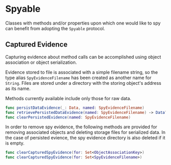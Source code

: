 Spyable
=======

Classes with methods and/or properties upon which one would like to spy can benefit from adopting the `Spyable` protocol.


## Captured Evidence

Capturing evidence about method calls can be accomplished using object association or object serialization.

Evidence stored to file is associated with a simple filename string, so the type alias `SpyEvidenceFilename` has been created as another name for `String`.  Files are stored under a directory with the storing object's address as its name.

Methods currently available include only those for raw data.

```swift
func persistDataEvidence(_: Data, named: SpyEvidenceFilename)
func retrievePersistedDataEvidence(named: SpyEvidenceFilename) -> Data?
func clearPersistedEvidence(named: SpyEvidenceFilename)
```


In order to remove spy evidence, the following methods are provided for removing associated objects and deleting storage files for serialized data.  In the case of persisted evience, the spy evidence directory is also deleted if it is empty.

```swift
func clearCapturedSpyEvidence(for: Set<ObjectAssociationKey>)
func clearCapturedSpyEvidence(for: Set<SpyEvidenceFilename>)
```
